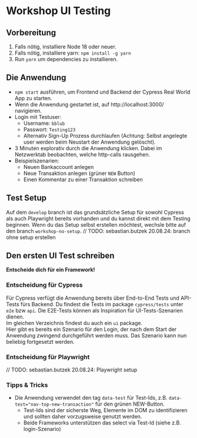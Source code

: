 # Workshop UI Testing

## Vorbereitung

1. Falls nötig, installiere Node 18 oder neuer.
1. Falls nötig, installiere yarn: ``npm install -g yarn``
1. Run ``yarn`` um dependencies zu installieren.

## Die Anwendung

* ``npm start`` ausführen, um Frontend und Backend der Cypress Real World App zu starten.  
* Wenn die Anwendung gestartet ist, auf http://localhost:3000/ navigieren.
* Login mit Testuser:
  * Username: ``bblub``
  * Passwort: ``Testing123``
  * Alternativ Sign-Up Prozess durchlaufen (Achtung: Selbst angelegte user werden beim Neustart der Anwendung gelöscht).
* 3 Minuten explorativ durch die Anwendung klicken. Dabei im Netzwerktab beobachten, welche http-calls rausgehen.
* Beispielszenarien:
  * Neuen Bankaccount anlegen
  * Neue Transaktion anlegen (grüner `NEW` Button)
  * Einen Kommentar zu einer Transaktion schreiben

## Test Setup
Auf dem ``develop`` branch ist das grundsätzliche Setup für sowohl Cypress als auch Playwright bereits vorhanden
und du kannst direkt mit dem Testing beginnen.
Wenn du das Setup selbst erstellen möchtest, wechsle bitte auf den branch ``workshop-no-setup``.
// TODO: sebastian.butzek 20.08.24: branch ohne setup erstellen 

## Den ersten UI Test schreiben

**Entscheide dich für ein Framework!**

### Entscheidung für Cypress
Für Cypress verfügt die Anwendung bereits über End-to-End Tests und API-Tests fürs Backend.
Du findest die Tests im package `cypress/tests` unter `e2e` bzw `api`. 
Die E2E-Tests können als Inspiration für UI-Tests-Szenarien dienen.  
Im gleichen Verzeichnis findest du auch ein `ui` package.  
Hier gibt es bereits ein Szenario für den Login, der nach dem Start der Anwendung zwingend durchgeführt werden muss.
Das Szenario kann nun beliebig fortgesetzt werden.

### Entscheidung für Playwright
// TODO:  sebastian.butzek 20.08.24: Playwright setup

### Tipps & Tricks

* Die Anwendung verwendet den tag `data-test` für Test-Ids, z.B. `data-test="nav-top-new-transaction"` für den grünen NEW-Button.
  * Test-Ids sind der sicherste Weg, Elemente im DOM zu identifizieren und sollten daher vorzugsweise genutzt werden.
  * Beide Frameworks unterstützen das select via Test-Id (siehe z.B. login-Szenario)





